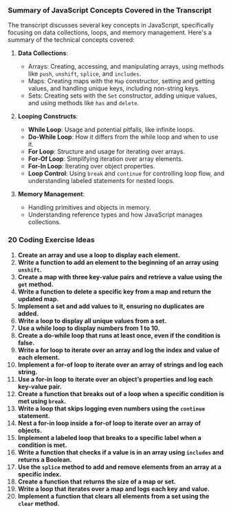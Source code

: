 ### Summary of JavaScript Concepts Covered in the Transcript

The transcript discusses several key concepts in JavaScript, specifically focusing on data collections, loops, and memory management. Here's a summary of the technical concepts covered:

1. **Data Collections**:
    
    - Arrays: Creating, accessing, and manipulating arrays, using methods like `push`, `unshift`, `splice`, and `includes`.
    - Maps: Creating maps with the `Map` constructor, setting and getting values, and handling unique keys, including non-string keys.
    - Sets: Creating sets with the `Set` constructor, adding unique values, and using methods like `has` and `delete`.
2. **Looping Constructs**:
    
    - **While Loop**: Usage and potential pitfalls, like infinite loops.
    - **Do-While Loop**: How it differs from the while loop and when to use it.
    - **For Loop**: Structure and usage for iterating over arrays.
    - **For-Of Loop**: Simplifying iteration over array elements.
    - **For-In Loop**: Iterating over object properties.
    - **Loop Control**: Using `break` and `continue` for controlling loop flow, and understanding labeled statements for nested loops.
3. **Memory Management**:
    
    - Handling primitives and objects in memory.
    - Understanding reference types and how JavaScript manages collections.

### 20 Coding Exercise Ideas

1. **Create an array and use a loop to display each element.**
2. **Write a function to add an element to the beginning of an array using `unshift`.**
3. **Create a map with three key-value pairs and retrieve a value using the `get` method.**
4. **Write a function to delete a specific key from a map and return the updated map.**
5. **Implement a set and add values to it, ensuring no duplicates are added.**
6. **Write a loop to display all unique values from a set.**
7. **Use a while loop to display numbers from 1 to 10.**
8. **Create a do-while loop that runs at least once, even if the condition is false.**
9. **Write a for loop to iterate over an array and log the index and value of each element.**
10. **Implement a for-of loop to iterate over an array of strings and log each string.**
11. **Use a for-in loop to iterate over an object’s properties and log each key-value pair.**
12. **Create a function that breaks out of a loop when a specific condition is met using `break`.**
13. **Write a loop that skips logging even numbers using the `continue` statement.**
14. **Nest a for-in loop inside a for-of loop to iterate over an array of objects.**
15. **Implement a labeled loop that breaks to a specific label when a condition is met.**
16. **Write a function that checks if a value is in an array using `includes` and returns a Boolean.**
17. **Use the `splice` method to add and remove elements from an array at a specific index.**
18. **Create a function that returns the size of a map or set.**
19. **Write a loop that iterates over a map and logs each key and value.**
20. **Implement a function that clears all elements from a set using the `clear` method.**